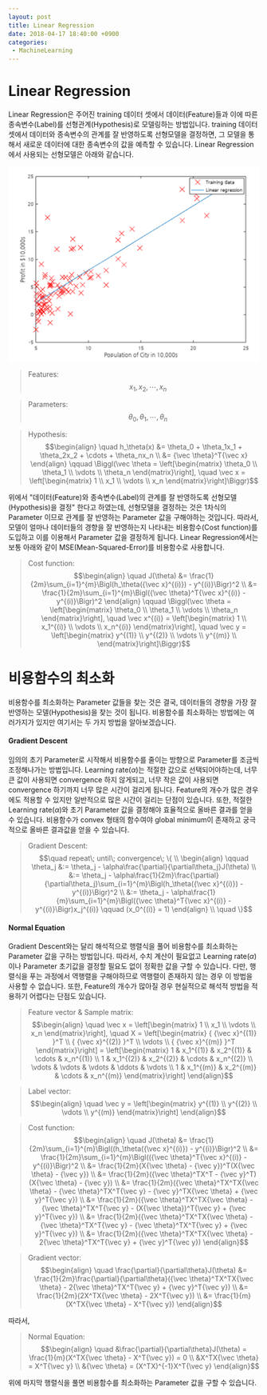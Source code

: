 ```yaml
---
layout: post
title: Linear Regression
date: 2018-04-17 18:40:00 +0900
categories:
 - MachineLearning
---
```


# Linear Regression

Linear Regression은 주어진 training 데이터 셋에서 데이터(Feature)들과 이에 따른 종속변수(Label)를 선형관계(Hypothesis)로 모델링하는
방법입니다. training 데이터 셋에서 데이터와 종속변수의 관계를 잘 반영하도록 선형모델을 결정하면, 그 모델을 통해서 새로운 데이터에
대한 종속변수의 값을 예측할 수 있습니다. Linear Regression에서 사용되는 선형모델은 아래와 같습니다.

![Hypothesis for Linear Regression](/assets/images/2018-04-17-Linear-Regression/linear_regression_1.png)

> Features:  
$$\quad x_1, x_2, \cdots, x_n$$

> Parameters:  
$$\quad \theta_0, \theta_1, \cdots, \theta_n$$

> Hypothesis:  
$$\begin{align}
\quad h_\theta(x) &= \theta_0 + \theta_1x_1 + \theta_2x_2 + \cdots + \theta_nx_n \\
                  &= {\vec \theta}^T{\vec x}
\end{align} \qquad
\Biggl(\vec \theta = \left[\begin{matrix}
  \theta_0 \\
  \theta_1 \\
  \vdots \\
  \theta_n
\end{matrix}\right], \quad
\vec x = \left[\begin{matrix}
  1 \\
  x_1 \\
  \vdots \\
  x_n
\end{matrix}\right]\Biggr)$$

위에서 "데이터(Feature)와 종속변수(Label)의 관계를 잘 반영하도록 선형모델(Hypothesis)을 결정" 한다고 하였는데, 선형모델을 결정하는
것은 1차식의 Parameter 이므로 관계를 잘 반영하는 Parameter 값을 구해야하는 것입니다. 따라서, 모델이 얼마나 데이터들의 경향을 잘
반영하는지 나타내는 비용함수(Cost function)를 도입하고 이를 이용해서 Parameter 값을 결정하게 됩니다. Linear Regression에서는 보통
아래와 같이 MSE(Mean-Squared-Error)를 비용함수로 사용합니다.

> Cost function:  
$$\begin{align}
\quad J(\theta) &= \frac{1}{2m}\sum_{i=1}^{m}\Bigl(h_\theta({\vec x}^{(i)}) - y^{(i)}\Bigr)^2 \\
                &= \frac{1}{2m}\sum_{i=1}^{m}\Bigl({\vec \theta}^T{\vec x}^{(i)} - y^{(i)}\Bigr)^2
\end{align} \qquad
\Biggl(\vec \theta = \left[\begin{matrix}
  \theta_0 \\
  \theta_1 \\
  \vdots \\
  \theta_n
\end{matrix}\right], \quad
\vec x^{(i)} = \left[\begin{matrix}
  1 \\
  x_1^{(i)} \\
  \vdots \\
  x_n^{(i)}
\end{matrix}\right], \quad
\vec y = \left[\begin{matrix}
  y^{(1)} \\
  y^{(2)} \\
  \vdots \\
  y^{(m)} \\
\end{matrix}\right]\Biggr)$$


# 비용함수의 최소화

비용함수를 최소화하는 Parameter 값들을 찾는 것은 결국, 데이터들의 경향을 가장 잘 반영하는 모델(Hypothesis)을 찾는 것이 됩니다.
비용함수를 최소화하는 방법에는 여러가지가 있지만 여기서는 두 가지 방법을 알아보겠습니다.

#### Gradient Descent

임의의 초기 Parameter로 시작해서 비용함수를 줄이는 방향으로 Parameter를 조금씩 조정해나가는 방법입니다. Learning rate($\alpha$)는
적절한 값으로 선택되어야하는데, 너무 큰 값이 사용되면 convergence 하지 않게되고, 너무 작은 값이 사용되면 convergence 하기까지 너무
많은 시간이 걸리게 됩니다. Feature의 개수가 많은 경우에도 적용할 수 있지만 일반적으로 많은 시간이 걸리는 단점이 있습니다. 또한,
적절한 Learning rate($\alpha$)와 초기 Parameter 값을 결정해야 효율적으로 올바른 결과를 얻을 수 있습니다. 비용함수가 convex 형태의
함수여야 global minimum이 존재하고 궁극적으로 올바른 결과값을 얻을 수 있습니다.

> Gradient Descent:  
$$\quad repeat\; until\; convergence\; \{ \\
\begin{align}
\qquad \theta_j &:= \theta_j - \alpha\frac{\partial}{\partial\theta_j}J(\theta) \\
                &:= \theta_j - \alpha\frac{1}{2m}\frac{\partial}{\partial\theta_j}\sum_{i=1}^{m}\Bigl(h_\theta({\vec x}^{(i)}) - y^{(i)}\Bigr)^2 \\
                &:= \theta_j - \alpha\frac{1}{m}\sum_{i=1}^{m}\Bigl({\vec \theta}^T{\vec x}^{(i)} - y^{(i)}\Bigr)x_j^{(i)} \qquad (x_0^{(i)} = 1)
\end{align} \\
\quad \}$$

#### Normal Equation

Gradient Descent와는 달리 해석적으로 행렬식을 풀어 비용함수를 최소화하는 Parameter 값을 구하는 방법입니다. 따라서, 수치 계산이
필요없고 Learning rate($\alpha$)이나 Parameter 초기값을 결정할 필요도 없이 정확한 값을 구할 수 있습니다. 다만, 행렬식을 푸는
과정에서 역행렬을 구해야하므로 역행렬이 존재하지 않는 경우 이 방법을 사용할 수 없습니다. 또한, Feature의 개수가 많아질 경우
현실적으로 해석적 방법을 적용하기 어렵다는 단점도 있습니다.

> Feature vector & Sample matrix:  
$$\begin{align}
\quad \vec x = \left[\begin{matrix}
  1 \\
  x_1 \\
  \vdots \\
  x_n
\end{matrix}\right],
\quad X = \left[\begin{matrix}
  { {\vec x}^{(1)} }^T \\
  { {\vec x}^{(2)} }^T \\
  \vdots \\
  { {\vec x}^{(m)} }^T
\end{matrix}\right]
= \left[\begin{matrix}
  1 & x_1^{(1)} & x_2^{(1)} & \cdots & x_n^{(1)} \\
  1 & x_1^{(2)} & x_2^{(2)} & \cdots & x_n^{(2)} \\
  \vdots & \vdots & \vdots & \ddots & \vdots \\
  1 & x_1^{(m)} & x_2^{(m)} & \cdots & x_n^{(m)}
\end{matrix}\right]
\end{align}$$

> Label vector:  
$$\begin{align}
\quad \vec y = \left[\begin{matrix}
  y^{(1)} \\
  y^{(2)} \\
  \vdots \\
  y^{(m)}
\end{matrix}\right]
\end{align}$$

> Cost function:  
$$\begin{align}
\quad J(\theta) &= \frac{1}{2m}\sum_{i=1}^{m}\Bigl((h_\theta({\vec x}^{(i)}) - y^{(i)}\Bigr)^2 \\
                &= \frac{1}{2m}\sum_{i=1}^{m}\Bigl(({\vec \theta}^T{\vec x}^{(i)} - y^{(i)}\Bigr)^2 \\
                &= \frac{1}{2m}(X{\vec \theta} - {\vec y})^T(X{\vec \theta} - {\vec y}) \\
                &= \frac{1}{2m}({\vec \theta}^TX^T - {\vec y}^T)(X{\vec \theta} - {\vec y}) \\
                &= \frac{1}{2m}({\vec \theta}^TX^TX{\vec \theta} - {\vec \theta}^TX^T{\vec y} - {\vec y}^TX{\vec \theta} +
                    {\vec y}^T{\vec y}) \\
                &= \frac{1}{2m}({\vec \theta}^TX^TX{\vec \theta} - {\vec \theta}^TX^T{\vec y} - (X{\vec \theta})^T{\vec y} +
                    {\vec y}^T{\vec y}) \\
                &= \frac{1}{2m}({\vec \theta}^TX^TX{\vec \theta} - {\vec \theta}^TX^T{\vec y} - {\vec \theta}^TX^T{\vec y} +
                    {\vec y}^T{\vec y}) \\
                &= \frac{1}{2m}({\vec \theta}^TX^TX{\vec \theta} - 2{\vec \theta}^TX^T{\vec y} + {\vec y}^T{\vec y})
\end{align}$$

> Gradient vector:  
$$\begin{align}
\quad \frac{\partial}{\partial\theta}J(\theta) &= \frac{1}{2m}\frac{\partial}{\partial\theta}({\vec \theta}^TX^TX{\vec \theta} -
                                                   2{\vec \theta}^TX^T{\vec y} + {\vec y}^T{\vec y}) \\
                                               &= \frac{1}{2m}(2X^TX{\vec \theta} - 2X^T{\vec y}) \\
                                               &= \frac{1}{m}(X^TX{\vec \theta} - X^T{\vec y})
\end{align}$$

따라서,

> Normal Equation:  
$$\begin{align}
\quad &\frac{\partial}{\partial\theta}J(\theta) = \frac{1}{m}(X^TX{\vec \theta} - X^T{\vec y}) = 0 \\
      &X^TX{\vec \theta} = X^T{\vec y} \\
      &{\vec \theta} = (X^TX)^{-1}X^T{\vec y}
\end{align}$$

위에 마지막 행렬식을 풀면 비용함수를 최소화하는 Parameter 값을 구할 수 있습니다.
